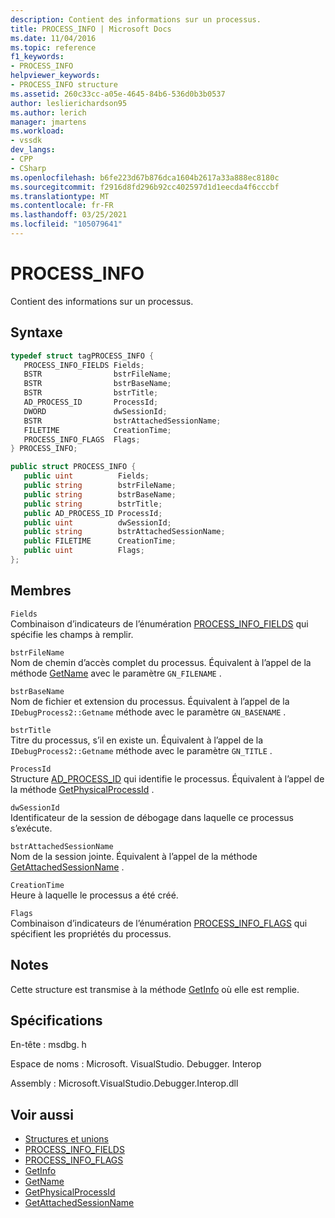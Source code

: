 ```yaml
---
description: Contient des informations sur un processus.
title: PROCESS_INFO | Microsoft Docs
ms.date: 11/04/2016
ms.topic: reference
f1_keywords:
- PROCESS_INFO
helpviewer_keywords:
- PROCESS_INFO structure
ms.assetid: 260c33cc-a05e-4645-84b6-536d0b3b0537
author: leslierichardson95
ms.author: lerich
manager: jmartens
ms.workload:
- vssdk
dev_langs:
- CPP
- CSharp
ms.openlocfilehash: b6fe223d67b876dca1604b2617a33a888ec8180c
ms.sourcegitcommit: f2916d8fd296b92cc402597d1d1eecda4f6cccbf
ms.translationtype: MT
ms.contentlocale: fr-FR
ms.lasthandoff: 03/25/2021
ms.locfileid: "105079641"
---
```

# <a name="process_info"></a>PROCESS_INFO
Contient des informations sur un processus.

## <a name="syntax"></a>Syntaxe

```cpp
typedef struct tagPROCESS_INFO { 
   PROCESS_INFO_FIELDS Fields;
   BSTR                bstrFileName;
   BSTR                bstrBaseName;
   BSTR                bstrTitle;
   AD_PROCESS_ID       ProcessId;
   DWORD               dwSessionId;
   BSTR                bstrAttachedSessionName;
   FILETIME            CreationTime;
   PROCESS_INFO_FLAGS  Flags;
} PROCESS_INFO;
```

```csharp
public struct PROCESS_INFO { 
   public uint          Fields;
   public string        bstrFileName;
   public string        bstrBaseName;
   public string        bstrTitle;
   public AD_PROCESS_ID ProcessId;
   public uint          dwSessionId;
   public string        bstrAttachedSessionName;
   public FILETIME      CreationTime;
   public uint          Flags;
};
```

## <a name="members"></a>Membres
 `Fields`\
 Combinaison d’indicateurs de l’énumération [PROCESS_INFO_FIELDS](../../../extensibility/debugger/reference/process-info-fields.md) qui spécifie les champs à remplir.

 `bstrFileName`\
 Nom de chemin d’accès complet du processus. Équivalent à l’appel de la méthode [GetName](../../../extensibility/debugger/reference/idebugprocess2-getname.md) avec le paramètre `GN_FILENAME` .

 `bstrBaseName`\
 Nom de fichier et extension du processus. Équivalent à l’appel de la `IDebugProcess2::Getname` méthode avec le paramètre `GN_BASENAME` .

 `bstrTitle`\
 Titre du processus, s’il en existe un. Équivalent à l’appel de la `IDebugProcess2::Getname` méthode avec le paramètre `GN_TITLE` .

 `ProcessId`\
 Structure [AD_PROCESS_ID](../../../extensibility/debugger/reference/ad-process-id.md) qui identifie le processus. Équivalent à l’appel de la méthode [GetPhysicalProcessId](../../../extensibility/debugger/reference/idebugprocess2-getphysicalprocessid.md) .

 `dwSessionId`\
 Identificateur de la session de débogage dans laquelle ce processus s’exécute.

 `bstrAttachedSessionName`\
 Nom de la session jointe. Équivalent à l’appel de la méthode [GetAttachedSessionName](../../../extensibility/debugger/reference/idebugprocess2-getattachedsessionname.md) .

 `CreationTime`\
 Heure à laquelle le processus a été créé.

 `Flags`\
 Combinaison d’indicateurs de l’énumération [PROCESS_INFO_FLAGS](../../../extensibility/debugger/reference/process-info-flags.md) qui spécifient les propriétés du processus.

## <a name="remarks"></a>Notes
 Cette structure est transmise à la méthode [GetInfo](../../../extensibility/debugger/reference/idebugprocess2-getinfo.md) où elle est remplie.

## <a name="requirements"></a>Spécifications
 En-tête : msdbg. h

 Espace de noms : Microsoft. VisualStudio. Debugger. Interop

 Assembly : Microsoft.VisualStudio.Debugger.Interop.dll

## <a name="see-also"></a>Voir aussi
- [Structures et unions](../../../extensibility/debugger/reference/structures-and-unions.md)
- [PROCESS_INFO_FIELDS](../../../extensibility/debugger/reference/process-info-fields.md)
- [PROCESS_INFO_FLAGS](../../../extensibility/debugger/reference/process-info-flags.md)
- [GetInfo](../../../extensibility/debugger/reference/idebugprocess2-getinfo.md)
- [GetName](../../../extensibility/debugger/reference/idebugprocess2-getname.md)
- [GetPhysicalProcessId](../../../extensibility/debugger/reference/idebugprocess2-getphysicalprocessid.md)
- [GetAttachedSessionName](../../../extensibility/debugger/reference/idebugprocess2-getattachedsessionname.md)
